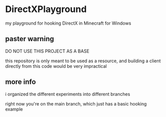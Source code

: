 # DirectXPlayground
my playground for hooking DirectX in Minecraft for Windows

## paster warning
DO NOT USE THIS PROJECT AS A BASE

this repository is only meant to be used as a resource, and building a client directly from this code would be very impractical

## more info
i organized the different experiments into different branches

right now you're on the main branch, which just has a basic hooking example
